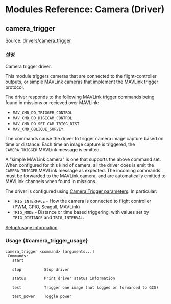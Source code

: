 # Modules Reference: Camera (Driver)

## camera_trigger

Source: [drivers/camera_trigger](https://github.com/PX4/PX4-Autopilot/tree/main/src/drivers/camera_trigger)

### 설명

Camera trigger driver.

This module triggers cameras that are connected to the flight-controller outputs,
or simple MAVLink cameras that implement the MAVLink trigger protocol.

The driver responds to the following MAVLink trigger commands being found in missions or recieved over MAVLink:

- `MAV_CMD_DO_TRIGGER_CONTROL`
- `MAV_CMD_DO_DIGICAM_CONTROL`
- `MAV_CMD_DO_SET_CAM_TRIGG_DIST`
- `MAV_CMD_OBLIQUE_SURVEY`

The commands cause the driver to trigger camera image capture based on time or distance.
Each time an image capture is triggered, the `CAMERA_TRIGGER` MAVLink message is emitted.

A "simple MAVLink camera" is one that supports the above command set.
When configured for this kind of camera, all the driver does is emit the `CAMERA_TRIGGER` MAVLink message as expected.
The incoming commands must be forwarded to the MAVLink camera, and are automatically emitted to MAVLink channels
when found in missions.

The driver is configured using [Camera Trigger parameters](../advanced_config/parameter_reference.md#camera-trigger).
In particular:

- `TRIG_INTERFACE` - How the camera is connected to flight controller (PWM, GPIO, Seagull, MAVLink)
- `TRIG_MODE` - Distance or time based triggering, with values set by `TRIG_DISTANCE` and `TRIG_INTERVAL`.

[Setup/usage information](../camera/index.md).

### Usage {#camera_trigger_usage}

```
camera_trigger <command> [arguments...]
 Commands:
   start

   stop          Stop driver

   status        Print driver status information

   test          Trigger one image (not logged or forwarded to GCS)

   test_power    Toggle power
```
